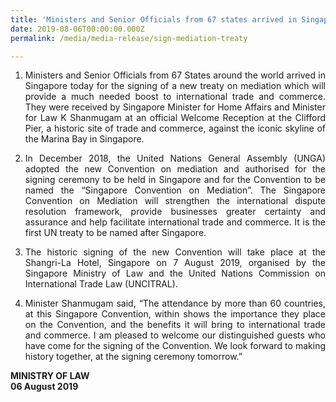 ```yaml
---
title: 'Ministers and Senior Officials from 67 states arrived in Singapore for signing of new treaty on mediation'
date: 2019-08-06T00:00:00.000Z
permalink: /media/media-release/sign-mediation-treaty

---
```


 <ol type="1">
                        <li>
                          <p align="justify">Ministers and Senior Officials from 67 States around the world arrived in Singapore today for the signing of a new treaty on mediation which will provide a much needed boost to international trade and commerce. They were received by Singapore Minister for Home Affairs and Minister for Law K Shanmugam at an official Welcome Reception at the Clifford Pier, a historic site of trade and commerce, against the iconic skyline of the Marina Bay in Singapore.
                          </p> 
                        </li>
                        <li>
                          <p align="justify">In December 2018, the United Nations General Assembly (UNGA) adopted the new Convention on mediation and authorised for the signing ceremony to be held in Singapore and for the Convention to be named the “Singapore Convention on Mediation”. The Singapore Convention on Mediation will strengthen the international dispute resolution framework, provide businesses greater certainty and assurance and help facilitate international trade and commerce. It is the first UN treaty to be named after Singapore.</p> 
                        </li>
                        <li>
                          <p align="justify">The historic signing of the new Convention will take place at the Shangri-La Hotel, Singapore on 7 August 2019, organised by the Singapore Ministry of Law and the United Nations Commission on International Trade Law (UNCITRAL).</p> 
                        </li>
                        <li>
                          <p align="justify">Minister Shanmugam said, “The attendance by more than 60 countries, at this Singapore Convention, within shows the importance they place on the Convention, and the benefits it will bring to international trade and commerce. I am pleased to welcome our distinguished guests who have come for the signing of the Convention. We look forward to making history together, at the signing ceremony tomorrow.”</p> 
                        </li>
                      </ol>
<p>
<b> MINISTRY OF LAW </b> <br> <b> 06 August 2019 </b>  
  </p>               

